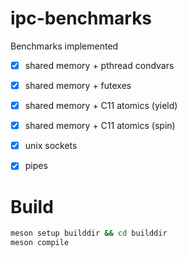 # ipc-benchmarks

Benchmarks implemented
 - [x] shared memory + pthread condvars
 - [x] shared memory + futexes
 - [x] shared memory + C11 atomics (yield)
 - [x] shared memory + C11 atomics (spin)
 - [x] unix sockets
 - [x] pipes


# Build
```bash
meson setup builddir && cd builddir
meson compile
```